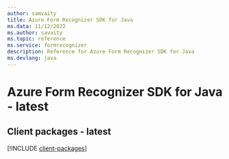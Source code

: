 ```yaml
---
author: samvaity
title: Azure Form Recognizer SDK for Java
ms.data: 11/12/2022
ms.author: savaity
ms.topic: reference
ms.service: formrecognizer
description: Reference for Azure Form Recognizer SDK for Java
ms.devlang: java
---
```

# Azure Form Recognizer SDK for Java - latest

## Client packages - latest
[!INCLUDE [client-packages](form-recognizer-client-index.md)]